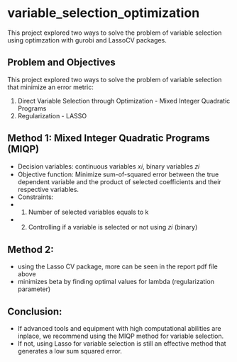 # variable_selection_optimization
This project explored two ways to solve the problem of variable selection using optimzation with gurobi and LassoCV packages. 

## Problem and Objectives
This project explored two ways to solve the problem of variable selection that minimize an error metric:
1. Direct Variable Selection through Optimization - Mixed Integer Quadratic Programs
2. Regularization - LASSO

## Method 1: Mixed Integer Quadratic Programs (MIQP)
- Decision variables: continuous variables 𝑥𝑖, binary variables 𝑧𝑖
- Objective function: Minimize sum-of-squared error between the true dependent variable and the product of selected coefficients and their respective variables.
- Constraints:
- 1. Number of selected variables equals to k
- 2. Controlling if a variable is selected or not using 𝑧𝑖 (binary)

## Method 2: 
- using the Lasso CV package, more can be seen in the report pdf file above
- minimizes beta by finding optimal values for lambda (regularization parameter)

## Conclusion:
- If advanced tools and equipment with high computational abilities are inplace, we recommend using the MIQP method for variable selection. 
- If not, using Lasso for variable selection is still an effective method that generates a low sum squared error.
